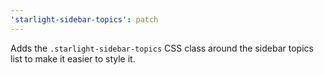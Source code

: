 ```yaml
---
'starlight-sidebar-topics': patch
---
```


Adds the `.starlight-sidebar-topics` CSS class around the sidebar topics list to make it easier to style it.
